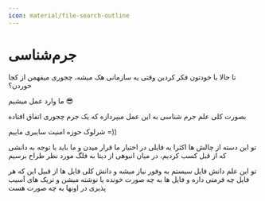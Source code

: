 ```yaml
---
icon: material/file-search-outline
---
```


# جرم‌شناسی

تا حالا با خودتون فکر کردین وقتی یه سازمانی هک میشه، چجوری میفهمن از کجا خوردن؟

ما وارد عمل میشیم :sunglasses:

بصورت کلی علم جرم شناسی به این عمل میپردازه که یک جرم چجوری اتفاق افتاده

شرلوک حوزه امنیت سایبری ماییم =))

تو این دسته از چالش ها اکثرا یه فایلی در اختیار ما قرار میدن و ما باید با توجه به دانشی که از قبل کسب کردیم، در میان انبوهی از دیتا به فلگ مورد نظر طراح برسیم

تو این علم دانش فایل سیستم به وفور نیاز میشه و دانش کلی فایل ها از قبیل این که هر فایل چه فرمتی داره و فایل ها به چه صورت خونده یا نوشته میشن و تریک های آسیب پذیری در اونها به چه صورت هست